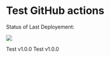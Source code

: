 
# Test GitHub actions

Status of Last Deployement:

<img src="https://github.com/petroborys/VOYAGER-LINUX/workflows/Make-opkg-package/badge.svg?branch=master">


Test v1.0.0
Test v1.0.0
